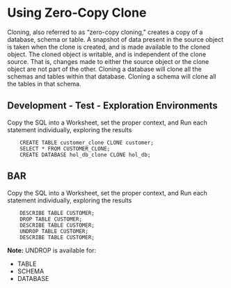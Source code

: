 # Using Zero-Copy Clone

Cloning, also referred to as “zero-copy cloning,” creates a copy of a database, schema or table. A snapshot of data present in the source object is taken when the clone is created, and is made available to the cloned object. The cloned object is writable, and is independent of the clone source. That is, changes made to either the source object or the clone object are not part of the other. Cloning a database will clone all the schemas and tables within that database. Cloning a schema will clone all the tables in that schema. 

## Development - Test - Exploration Environments

Copy the SQL into a Worksheet, set the proper context, and Run each statement individually, exploring the results
```
    CREATE TABLE customer_clone CLONE customer;
    SELECT * FROM CUSTOMER_CLONE; 
    CREATE DATABASE hol_db_clone CLONE hol_db;
```
## BAR

Copy the SQL into a Worksheet, set the proper context, and Run each statement individually, exploring the results
```
    DESCRIBE TABLE CUSTOMER;
    DROP TABLE CUSTOMER;
    DESCRIBE TABLE CUSTOMER;
    UNDROP TABLE CUSTOMER;
    DESCRIBE TABLE CUSTOMER;
```
**Note:**  UNDROP is available for:
- TABLE
- SCHEMA
- DATABASE


